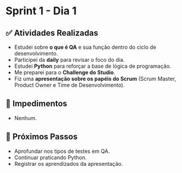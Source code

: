 # Sprint 1 - Dia 1
 
## ✅ Atividades Realizadas
- Estudei sobre **o que é QA** e sua função dentro do ciclo de desenvolvimento.
- Participei da **daily** para revisar o foco do dia.
- Estudei **Python** para reforçar a base de lógica de programação.
- Me preparei para o **Challenge do Studio**.
- Fiz uma **apresentação sobre os papéis do Scrum** (Scrum Master, Product Owner e Time de Desenvolvimento).
 
## 🚧 Impedimentos
- Nenhum.
 
## 🎯 Próximos Passos
- Aprofundar nos tipos de testes em QA.
- Continuar praticando Python.
- Registrar os aprendizados da apresentação.